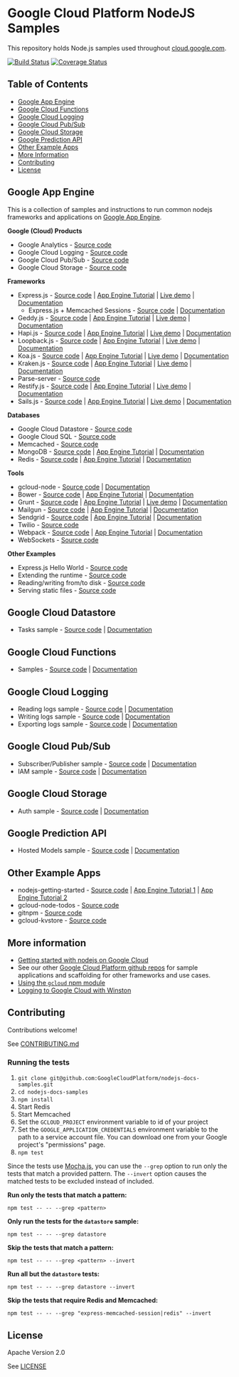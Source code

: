 # Google Cloud Platform NodeJS Samples

This repository holds Node.js samples used throughout [cloud.google.com]().

[![Build Status](https://travis-ci.org/GoogleCloudPlatform/nodejs-docs-samples.svg)](https://travis-ci.org/GoogleCloudPlatform/nodejs-docs-samples)
[![Coverage Status](https://coveralls.io/repos/github/GoogleCloudPlatform/nodejs-docs-samples/badge.svg?branch=master)](https://coveralls.io/github/GoogleCloudPlatform/nodejs-docs-samples?branch=master)

## Table of Contents

* [Google App Engine](#google-app-engine)
* [Google Cloud Functions](#google-cloud-functions)
* [Google Cloud Logging](#google-cloud-logging)
* [Google Cloud Pub/Sub](#google-cloud-pubsub)
* [Google Cloud Storage](#google-cloud-storage)
* [Google Prediction API](#google-prediction-api)
* [Other Example Apps](#other-example-apps)
* [More Information](#more-information)
* [Contributing](#contributing)
* [License](#license)

## Google App Engine

This is a collection of samples and instructions to run common nodejs frameworks
and applications on [Google App Engine](http://cloud.google.com/nodejs).

__Google (Cloud) Products__

- Google Analytics - [Source code][aeanalytics_1]
- Google Cloud Logging - [Source code][aelogging_1]
- Google Cloud Pub/Sub - [Source code][aepubsub_1]
- Google Cloud Storage - [Source code][aestorage_1]

__Frameworks__

- Express.js - [Source code][express_1] | [App Engine Tutorial][express_2] | [Live demo][express_3] | [Documentation][express_4]
  - Express.js + Memcached Sessions - [Source code][express_5] | [Documentation][express_6]
- Geddy.js - [Source code][geddy_1] | [App Engine Tutorial][geddy_2] | [Live demo][geddy_3] | [Documentation][geddy_4]
- Hapi.js - [Source code][hapi_1] | [App Engine Tutorial][hapi_2] | [Live demo][hapi_3] | [Documentation][hapi_4]
- Loopback.js - [Source code][loopback_1] | [App Engine Tutorial][loopback_2] | [Live demo][loopback_3] | [Documentation][loopback_4]
- Koa.js - [Source code][koa_1] | [App Engine Tutorial][koa_2] | [Live demo][koa_3] | [Documentation][koa_4]
- Kraken.js - [Source code][kraken_1] | [App Engine Tutorial][kraken_2] | [Live demo][kraken_3] | [Documentation][kraken_4]
- Parse-server - [Source code][parse_1]
- Restify.js - [Source code][restify_1] | [App Engine Tutorial][restify_2] | [Live demo][restify_3] | [Documentation][restify_4]
- Sails.js - [Source code][sails_1] | [App Engine Tutorial][sails_2] | [Live demo][sails_3] | [Documentation][sails_4]

__Databases__

- Google Cloud Datastore - [Source code][aedatastore_1]
- Google Cloud SQL - [Source code][aecloudsql_1]
- Memcached - [Source code][memcached_1]
- MongoDB - [Source code][mongodb_1] | [App Engine Tutorial][mongodb_2] | [Documentation][mongodb_3]
- Redis - [Source code][redis_1] | [App Engine Tutorial][redis_2] | [Documentation][redis_3]

__Tools__

- gcloud-node - [Source code][gcloud_1] | [Documentation][gcloud_2]
- Bower - [Source code][bower_1] | [App Engine Tutorial][bower_2] | [Documentation][bower_3]
- Grunt - [Source code][grunt_1] | [App Engine Tutorial][grunt_2] | [Live demo][grunt_3] | [Documentation][grunt_4]
- Mailgun - [Source code][mailgun_1] | [App Engine Tutorial][mailgun_2] | [Documentation][mailgun_3]
- Sendgrid - [Source code][sendgrid_1] | [App Engine Tutorial][sendgrid_2] | [Documentation][sendgrid_3]
- Twilio - [Source code][twilio_1]
- Webpack - [Source code][webpack_1] | [App Engine Tutorial][webpack_2] | [Documentation][webpack_3]
- WebSockets - [Source code][websockets_1]

__Other Examples__

- Express.js Hello World - [Source code][expresshw_1]
- Extending the runtime - [Source code][aeextending_1]
- Reading/writing from/to disk - [Source code][aedisk_1]
- Serving static files - [Source code][aestaticfiles_1]

## Google Cloud Datastore

- Tasks sample - [Source code][datastore_1] | [Documentation][datastore_2]

## Google Cloud Functions

- Samples - [Source code][functions_1] | [Documentation][functions_2]

## Google Cloud Logging

- Reading logs sample - [Source code][logging_read_1] | [Documentation][logging_read_2]
- Writing logs sample - [Source code][logging_write_1] | [Documentation][logging_write_2]
- Exporting logs sample - [Source code][logging_export_1] | [Documentation][logging_export_2]

## Google Cloud Pub/Sub

- Subscriber/Publisher sample - [Source code][pubsub_subscriber_1] | [Documentation][pubsub_subscriber_2]
- IAM sample - [Source code][pubsub_iam_1] | [Documentation][pubsub_iam_2]

## Google Cloud Storage

- Auth sample - [Source code][storage_1] | [Documentation][storage_2]

## Google Prediction API

- Hosted Models sample - [Source code][predictionapi_1] | [Documentation][predictionapi_2]

## Other Example Apps

- nodejs-getting-started - [Source code][nodejs_1] | [App Engine Tutorial 1][nodejs_2] | [App Engine Tutorial 2][nodejs_3]
- gcloud-node-todos - [Source code][todos_1]
- gitnpm - [Source code][gitnpm_1]
- gcloud-kvstore - [Source code][kvstore_1]

## More information

- [Getting started with nodejs on Google Cloud](http://cloud.google.com/nodejs/)
- See our other [Google Cloud Platform github repos](https://github.com/GoogleCloudPlatform) for sample applications and scaffolding for other frameworks and use cases.
- [Using the `gcloud` npm module](https://googlecloudplatform.github.io/gcloud-node/#/)
- [Logging to Google Cloud with Winston](https://github.com/GoogleCloudPlatform/winston-gae)

## Contributing

Contributions welcome!

See [CONTRIBUTING.md](https://github.com/GoogleCloudPlatform/nodejs-docs-samples/blob/master/CONTRIBUTING.md)

### Running the tests

1. `git clone git@github.com:GoogleCloudPlatform/nodejs-docs-samples.git`
1. `cd nodejs-docs-samples`
1. `npm install`
1. Start Redis
1. Start Memcached
1. Set the `GCLOUD_PROJECT` environment variable to id of your project
1. Set the `GOOGLE_APPLICATION_CREDENTIALS` environment variable to the path to
a service account file. You can download one from your Google project's
"permissions" page.
1. `npm test`

Since the tests use [Mocha.js](https://mochajs.org/), you can use the `--grep`
option to run only the tests that match a provided pattern. The `--invert`
option causes the matched tests to be excluded instead of included.

__Run only the tests that match a pattern:__


    npm test -- -- --grep <pattern>

__Only run the tests for the `datastore` sample:__

    npm test -- -- --grep datastore

__Skip the tests that match a pattern:__

    npm test -- -- --grep <pattern> --invert

__Run all but the `datastore` tests:__

    npm test -- -- --grep datastore --invert

__Skip the tests that require Redis and Memcached:__

    npm test -- -- --grep "express-memcached-session|redis" --invert

## License

Apache Version 2.0

See [LICENSE](https://github.com/GoogleCloudPlatform/nodejs-docs-samples/blob/master/LICENSE)

[aeanalytics_1]: https://github.com/GoogleCloudPlatform/nodejs-docs-samples/blob/master/appengine/analytics
[aelogging_1]: https://github.com/GoogleCloudPlatform/nodejs-docs-samples/blob/master/appengine/logging
[aepubsub_1]: https://github.com/GoogleCloudPlatform/nodejs-docs-samples/blob/master/appengine/pubsub
[aestorage_1]: https://github.com/GoogleCloudPlatform/nodejs-docs-samples/blob/master/appengine/storage

[express_1]: https://github.com/GoogleCloudPlatform/nodejs-docs-samples/blob/master/appengine/express
[express_2]: https://cloud.google.com/nodejs/resources/frameworks/express
[express_3]: http://express-dot-nodejs-docs-samples.appspot.com
[express_4]: http://expressjs.com/
[express_5]: https://github.com/GoogleCloudPlatform/nodejs-docs-samples/blob/master/appengine/express-memcached-session
[express_6]: https://github.com/balor/connect-memcached

[geddy_1]: https://github.com/GoogleCloudPlatform/nodejs-docs-samples/blob/master/appengine/geddy
[geddy_2]: https://cloud.google.com/nodejs/resources/frameworks/geddy
[geddy_3]: http://geddy-dot-nodejs-docs-samples.appspot.com
[geddy_4]: http://geddyjs.org/

[hapi_1]: https://github.com/GoogleCloudPlatform/nodejs-docs-samples/blob/master/appengine/hapi
[hapi_2]: https://cloud.google.com/nodejs/resources/frameworks/hapi
[hapi_3]: http://hapi-dot-nodejs-docs-samples.appspot.com
[hapi_4]: http://hapijs.com/

[loopback_1]: https://github.com/GoogleCloudPlatform/nodejs-docs-samples/blob/master/appengine/loopback
[loopback_2]: https://cloud.google.com/nodejs/resources/frameworks/loopback
[loopback_3]: http://loopback-dot-nodejs-docs-samples.appspot.com
[loopback_4]: http://loopback.io/

[koa_1]: https://github.com/GoogleCloudPlatform/nodejs-docs-samples/blob/master/appengine/koa
[koa_2]: https://cloud.google.com/nodejs/resources/frameworks/koa
[koa_3]: http://koa-dot-nodejs-docs-samples.appspot.com
[koa_4]: http://koajs.com/

[kraken_1]: https://github.com/GoogleCloudPlatform/nodejs-docs-samples/blob/master/appengine/kraken
[kraken_2]: https://cloud.google.com/nodejs/resources/frameworks/kraken
[kraken_3]: http://kraken-dot-nodejs-docs-samples.appspot.com
[kraken_4]: http://krakenjs.com/

[parse_1]: https://github.com/GoogleCloudPlatform/nodejs-docs-samples/blob/master/appengine/parse-server

[restify_1]: https://github.com/GoogleCloudPlatform/nodejs-docs-samples/blob/master/appengine/restify
[restify_2]: https://cloud.google.com/nodejs/resources/frameworks/restify
[restify_3]: http://restify-dot-nodejs-docs-samples.appspot.com
[restify_4]: http://restify.com/

[sails_1]: https://github.com/GoogleCloudPlatform/nodejs-docs-samples/blob/master/appengine/sails
[sails_2]: https://cloud.google.com/nodejs/resources/frameworks/sails
[sails_3]: http://sails-dot-nodejs-docs-samples.appspot.com
[sails_4]: http://sailsjs.org/

[aedatastore_1]: https://github.com/GoogleCloudPlatform/nodejs-docs-samples/blob/master/appengine/datastore
[aecloudsql_1]: https://github.com/GoogleCloudPlatform/nodejs-docs-samples/blob/master/appengine/cloudsql
[memcached_1]: https://github.com/GoogleCloudPlatform/nodejs-docs-samples/blob/master/appengine/memcached

[mongodb_1]: https://github.com/GoogleCloudPlatform/nodejs-docs-samples/blob/master/appengine/mongodb
[mongodb_2]: https://cloud.google.com/nodejs/resources/databases/mongodb
[mongodb_3]: https://docs.mongodb.org/

[redis_1]: https://github.com/GoogleCloudPlatform/nodejs-docs-samples/blob/master/appengine/redis
[redis_2]: https://cloud.google.com/nodejs/resources/databases/redis
[redis_3]: https://redis.io/

[gcloud_1]: https://github.com/GoogleCloudPlatform/gcloud-node
[gcloud_2]: https://googlecloudplatform.github.io/gcloud-node/#/

[bower_1]: https://github.com/GoogleCloudPlatform/nodejs-docs-samples/blob/master/appengine/bower
[bower_2]: https://cloud.google.com/nodejs/resources/tools/bower
[bower_3]: http://bower.io/

[grunt_1]: https://github.com/GoogleCloudPlatform/nodejs-docs-samples/blob/master/appengine/grunt
[grunt_2]: https://cloud.google.com/nodejs/resources/tools/grunt
[grunt_3]: http://grunt-dot-nodejs-docs-samples.appspot.com
[grunt_4]: http://gruntjs.com/

[mailgun_1]: https://github.com/GoogleCloudPlatform/nodejs-docs-samples/blob/master/appengine/mailgun
[mailgun_2]: https://cloud.google.com/nodejs/resources/tools/mailgun
[mailgun_3]: http://www.mailgun.com/

[sendgrid_1]: https://github.com/GoogleCloudPlatform/nodejs-docs-samples/blob/master/appengine/sendgrid
[sendgrid_2]: https://cloud.google.com/nodejs/resources/tools/sendgrid
[sendgrid_3]: http://sendgrid.com/

[twilio_1]: https://github.com/GoogleCloudPlatform/nodejs-docs-samples/blob/master/appengine/twilio

[webpack_1]: https://github.com/GoogleCloudPlatform/nodejs-docs-samples/blob/master/appengine/webpack
[webpack_2]: https://cloud.google.com/nodejs/resources/tools/webpack
[webpack_3]: https://webpack.github.io/

[websockets_1]: https://github.com/GoogleCloudPlatform/nodejs-docs-samples/blob/master/appengine/websockets

[expresshw_1]: https://github.com/GoogleCloudPlatform/nodejs-docs-samples/blob/master/appengine/hello-world
[aedisk_1]: https://github.com/GoogleCloudPlatform/nodejs-docs-samples/blob/master/appengine/disk
[aeextending_1]: https://github.com/GoogleCloudPlatform/nodejs-docs-samples/blob/master/appengine/extending-runtime
[aestaticfiles_1]: https://github.com/GoogleCloudPlatform/nodejs-docs-samples/blob/master/appengine/static-files

[datastore_1]: https://github.com/GoogleCloudPlatform/nodejs-docs-samples/blob/master/datastore/tasks.js
[datastore_2]: https://cloud.google.com/datastore/docs/concepts/overview

[functions_1]: https://github.com/GoogleCloudPlatform/nodejs-docs-samples/blob/master/functions/
[functions_2]: https://cloud.google.com/functions/docs

[logging_read_1]: https://github.com/GoogleCloudPlatform/nodejs-docs-samples/blob/master/logging/list.js
[logging_read_2]: https://cloud.google.com/logging/docs/api/tasks/authorization
[logging_write_1]: https://github.com/GoogleCloudPlatform/nodejs-docs-samples/blob/master/logging/write.js
[logging_write_2]: https://cloud.google.com/logging/docs/api/tasks/creating-logs
[logging_export_1]: https://github.com/GoogleCloudPlatform/nodejs-docs-samples/blob/master/logging/export.js
[logging_export_2]: https://cloud.google.com/logging/docs/api/tasks/exporting-logs

[pubsub_subscriber_1]: https://github.com/GoogleCloudPlatform/nodejs-docs-samples/blob/master/pubsub/subscription.js
[pubsub_subscriber_2]: https://cloud.google.com/pubsub/subscriber
[pubsub_iam_1]: https://github.com/GoogleCloudPlatform/nodejs-docs-samples/blob/master/pubsub/iam.js
[pubsub_iam_2]: https://cloud.google.com/pubsub/access_control

[storage_1]: https://github.com/GoogleCloudPlatform/nodejs-docs-samples/blob/master/storage/authSample.js
[storage_2]: https://cloud.google.com/storage/docs/authentication#acd-examples

[predictionapi_1]: https://github.com/GoogleCloudPlatform/nodejs-docs-samples/blob/master/prediction/hostedmodels.js
[predictionapi_2]: https://cloud.google.com/prediction/docs/developer-guide#predictionfromappengine

[nodejs_1]: https://github.com/GoogleCloudPlatform/nodejs-getting-started
[nodejs_2]: https://cloud.google.com/nodejs/getting-started/hello-world
[nodejs_3]: https://cloud.google.com/nodejs/getting-started/tutorial-app

[todos_1]: https://github.com/GoogleCloudPlatform/gcloud-node-todos

[gitnpm_1]: https://github.com/stephenplusplus/gitnpm

[kvstore_1]: https://github.com/stephenplusplus/gcloud-kvstore

